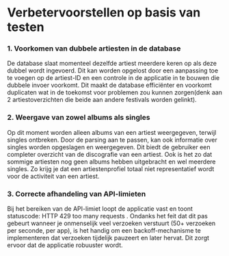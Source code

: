 # Verbetervoorstellen op basis van testen 

### 1. Voorkomen van dubbele artiesten in de database  
De database slaat momenteel dezelfde artiest meerdere keren op als deze dubbel wordt ingevoerd. Dit kan worden opgelost door een aanpassing toe te voegen op de artiest-ID en een controle in de applicatie in te bouwen die dubbele invoer voorkomt. Dit maakt de database efficiënter en voorkomt duplicaten wat in de toekomst voor problemen zou kunnen zorgen(denk aan 2 artiestoverzichten die beide aan andere festivals worden gelinkt).

### 2. Weergave van zowel albums als singles  
Op dit moment worden alleen albums van een artiest weergegeven, terwijl singles ontbreken. Door de parsing aan te passen, kan ook informatie over singles worden opgeslagen en weergegeven. Dit biedt de gebruiker een completer overzicht van de discografie van een artiest. Ook is het zo dat sommige artiesten nog geen albums hebben uitgebracht en wel meerdere singles. Zo krijg je dat een artiestenprofiel totaal niet representatief wordt voor de activiteit van een artiest.

### 3. Correcte afhandeling van API-limieten  
Bij het bereiken van de API-limiet loopt de applicatie vast en toont statuscode: HTTP 429 too many requests . Ondanks het feit dat dit pas gebeurt wanneer je onmenselijk veel verzoeken verstuurt (50+ verzoeken per seconde, per app), is het handig om een backoff-mechanisme te implementeren dat verzoeken tijdelijk pauzeert en later hervat. Dit zorgt ervoor dat de applicatie robuuster wordt.
